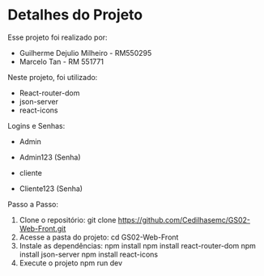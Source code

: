 # Detalhes do Projeto

Esse projeto foi realizado por:
- Guilherme Dejulio Milheiro - RM550295
- Marcelo Tan - RM 551771

Neste projeto, foi utilizado:
- React-router-dom
- json-server
- react-icons

Logins e Senhas:
- Admin
- Admin123 (Senha)

- cliente
- Cliente123 (Senha)

Passo a Passo:
1. Clone o repositório:
git clone https://github.com/Cedilhasemc/GS02-Web-Front.git
2. Acesse a pasta do projeto:
cd GS02-Web-Front
3. Instale as dependências:
npm install
npm install react-router-dom
npm install json-server
npm install react-icons
4. Execute o projeto
npm run dev
